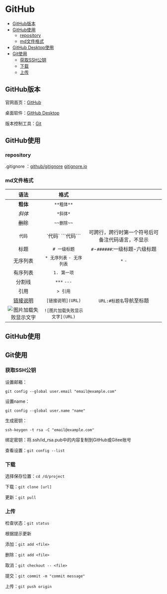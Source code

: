 # GitHub

* [GitHub版本](#GitHub版本)
* [GitHub使用](#GitHub使用)
  - [repository](#repository)
  - [md文件格式](#md文件格式)
* [GitHub Desktop使用](#GitHub使用)
* [Git使用](#Git使用)
  - [获取SSH公钥](#获取SSH公钥)
  - [下载](#下载)
  - [上传](#上传)

## GitHub版本

官网首页：[GitHub](https://github.com/)

桌面软件：[GitHub Desktop](https://desktop.github.com/)

版本控制工具：[Git](https://git-scm.com/)
## GitHub使用

### repository
.gitignore ：[github/gitignore](https://github.com/github/gitignore) [gitignore.io](https://www.gitignore.io/)
### md文件格式
|语法|格式||
|:-:|:-:|:-:|
|**粗体**|`**粗体**`||
|*斜体*|`*斜体*`||
|~~删除~~|`~~删除~~`||
|`代码`|\`代码\` \`\`\`代码\`\`\`|可跨行，跨行时第一个符号后可备注代码语言，不显示|
|标题|`# 一级标题`|`#`-`######`:一级标题-六级标题|
|无序列表|`* 无序列表` `- 无序列表`|`*` `-`|
|有序列表|`1. 第一项`||
|分割线|`***` `---`||
|引用|`> 引用`||
|[链接说明](https://m.tb.cn/h.46TGL8y)|`[链接说明](URL)`|`URL:#标题名`导航至标题|
|![图片加载失败显示文字](DGQYZG.GIF)|`![图片加载失败显示文字](URL)`||

## GitHub使用

## Git使用

### 获取SSH公钥
设置邮箱：

`git config --global user.email "email@example.com"`

设置name：

`git config --global user.name "name"`

生成密钥：

`ssh-keygen -t rsa -C "email@example.com"`

绑定密钥：将.ssh/id_rsa.pub中的内容复制到GitHub或Gitee账号

查看设置：`git config --list`

### 下载
选择保存位置：`cd /d/project`

下载：`git clone [url]`

更新：`git pull`
### 上传
检查状态：`git status`

根据提示更新

添加：`git add <file>`

删除：`git add <file>`

取消：`git checkout -- <file>`

提交：`git commit -m "commit message"`

上传：`git push origin`
